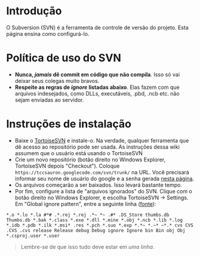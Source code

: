 # Introdução #

O Subversion (SVN) é a ferramenta de controle de versão do projeto. Esta página ensina como configurá-lo.

# Política de uso do SVN #
  * **Nunca, _jamais_ dê commit em código que não compila**. Isso só vai deixar seus colegas muito bravos.
  * **Respeite as regras de _ignore_ listadas abaixo**. Elas fazem com que arquivos indesejados, como DLLs, executáveis, .pbd, .ncb etc. não sejam enviadas ao servidor.

# Instruções de instalação #
  * Baixe o [TortoiseSVN](http://tortoisesvn.tigris.org/) e instale-o. Na verdade, qualquer ferramenta que dê acesso ao repositório pode ser usada. As instruções dessa wiki assumem que o usuário está usando o TortoiseSVN
  * Crie um novo repositório (botão direito no Windows Explorer, TortoiseSVN depois "Checkout"). Coloque `https://tccsauron.googlecode.com/svn/trunk/` na URL. Você precisará informar seu nome de usuário do google e a senha gerada [nesta página](http://code.google.com/hosting/settings).
  * Os arquivos começarão a ser baixados. Isso levará bastante tempo.
  * Por fim, configure a lista de "arquivos ignorados" do SVN. Clique com o botão direito no Windows Explorer, e escolha TortoiseSVN -> Settings. Em "Global ignore pattern", entre a seguinte linha ([fonte](http://stackoverflow.com/questions/85353/best-general-svn-ignore-pattern/85377#85377)):

`*.o *.lo *.la #*# .*.rej *.rej .*~ *~ .#* .DS_Store thumbs.db Thumbs.db *.bak *.class *.exe *.dll *.mine *.obj *.ncb *.lib *.log *.idb *.pdb *.ilk *.msi* .res *.pch *.suo *.exp *.*~ *.~* ~*.* cvs CVS .CVS .cvs release Release debug Debug ignore Ignore bin Bin obj Obj *.csproj.user *.user`
> Lembre-se de que isso tudo deve estar em _uma linha_.